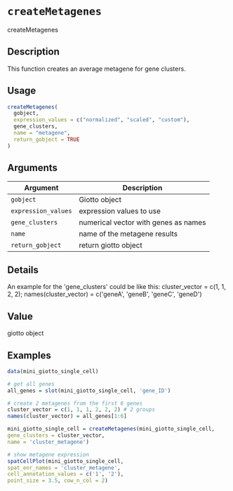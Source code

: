 # `createMetagenes`

createMetagenes


## Description

This function creates an average metagene for gene clusters.


## Usage

```r
createMetagenes(
  gobject,
  expression_values = c("normalized", "scaled", "custom"),
  gene_clusters,
  name = "metagene",
  return_gobject = TRUE
)
```


## Arguments

Argument      |Description
------------- |----------------
`gobject`     |     Giotto object
`expression_values`     |     expression values to use
`gene_clusters`     |     numerical vector with genes as names
`name`     |     name of the metagene results
`return_gobject`     |     return giotto object


## Details

An example for the 'gene_clusters' could be like this:
 cluster_vector = c(1, 1, 2, 2); names(cluster_vector) = c('geneA', 'geneB', 'geneC', 'geneD')


## Value

giotto object


## Examples

```r
data(mini_giotto_single_cell)

# get all genes
all_genes = slot(mini_giotto_single_cell, 'gene_ID')

# create 2 metagenes from the first 6 genes
cluster_vector = c(1, 1, 1, 2, 2, 2) # 2 groups
names(cluster_vector) = all_genes[1:6]

mini_giotto_single_cell = createMetagenes(mini_giotto_single_cell,
gene_clusters = cluster_vector,
name = 'cluster_metagene')

# show metagene expression
spatCellPlot(mini_giotto_single_cell,
spat_enr_names = 'cluster_metagene',
cell_annotation_values = c('1', '2'),
point_size = 3.5, cow_n_col = 2)
```


